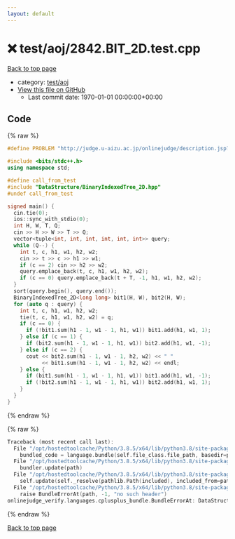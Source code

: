 ```yaml
---
layout: default
---
```


<!-- mathjax config similar to math.stackexchange -->
<script type="text/javascript" async
  src="https://cdnjs.cloudflare.com/ajax/libs/mathjax/2.7.5/MathJax.js?config=TeX-MML-AM_CHTML">
</script>
<script type="text/x-mathjax-config">
  MathJax.Hub.Config({
    TeX: { equationNumbers: { autoNumber: "AMS" }},
    tex2jax: {
      inlineMath: [ ['$','$'] ],
      processEscapes: true
    },
    "HTML-CSS": { matchFontHeight: false },
    displayAlign: "left",
    displayIndent: "2em"
  });
</script>

<script type="text/javascript" src="https://cdnjs.cloudflare.com/ajax/libs/jquery/3.4.1/jquery.min.js"></script>
<script src="https://cdn.jsdelivr.net/npm/jquery-balloon-js@1.1.2/jquery.balloon.min.js" integrity="sha256-ZEYs9VrgAeNuPvs15E39OsyOJaIkXEEt10fzxJ20+2I=" crossorigin="anonymous"></script>
<script type="text/javascript" src="../../../assets/js/copy-button.js"></script>
<link rel="stylesheet" href="../../../assets/css/copy-button.css" />


# :x: test/aoj/2842.BIT_2D.test.cpp

<a href="../../../index.html">Back to top page</a>

* category: <a href="../../../index.html#0d0c91c0cca30af9c1c9faef0cf04aa9">test/aoj</a>
* <a href="{{ site.github.repository_url }}/blob/master/test/aoj/2842.BIT_2D.test.cpp">View this file on GitHub</a>
    - Last commit date: 1970-01-01 00:00:00+00:00




## Code

<a id="unbundled"></a>
{% raw %}
```cpp
#define PROBLEM "http://judge.u-aizu.ac.jp/onlinejudge/description.jsp?id=2842"

#include <bits/stdc++.h>
using namespace std;

#define call_from_test
#include "DataStructure/BinaryIndexedTree_2D.hpp"
#undef call_from_test

signed main() {
  cin.tie(0);
  ios::sync_with_stdio(0);
  int H, W, T, Q;
  cin >> H >> W >> T >> Q;
  vector<tuple<int, int, int, int, int, int>> query;
  while (Q--) {
    int t, c, h1, w1, h2, w2;
    cin >> t >> c >> h1 >> w1;
    if (c == 2) cin >> h2 >> w2;
    query.emplace_back(t, c, h1, w1, h2, w2);
    if (c == 0) query.emplace_back(t + T, -1, h1, w1, h2, w2);
  }
  sort(query.begin(), query.end());
  BinaryIndexedTree_2D<long long> bit1(H, W), bit2(H, W);
  for (auto q : query) {
    int t, c, h1, w1, h2, w2;
    tie(t, c, h1, w1, h2, w2) = q;
    if (c == 0) {
      if (!bit1.sum(h1 - 1, w1 - 1, h1, w1)) bit1.add(h1, w1, 1);
    } else if (c == 1) {
      if (bit2.sum(h1 - 1, w1 - 1, h1, w1)) bit2.add(h1, w1, -1);
    } else if (c == 2) {
      cout << bit2.sum(h1 - 1, w1 - 1, h2, w2) << " "
           << bit1.sum(h1 - 1, w1 - 1, h2, w2) << endl;
    } else {
      if (bit1.sum(h1 - 1, w1 - 1, h1, w1)) bit1.add(h1, w1, -1);
      if (!bit2.sum(h1 - 1, w1 - 1, h1, w1)) bit2.add(h1, w1, 1);
    }
  }
}

```
{% endraw %}

<a id="bundled"></a>
{% raw %}
```cpp
Traceback (most recent call last):
  File "/opt/hostedtoolcache/Python/3.8.5/x64/lib/python3.8/site-packages/onlinejudge_verify/docs.py", line 349, in write_contents
    bundled_code = language.bundle(self.file_class.file_path, basedir=pathlib.Path.cwd())
  File "/opt/hostedtoolcache/Python/3.8.5/x64/lib/python3.8/site-packages/onlinejudge_verify/languages/cplusplus.py", line 185, in bundle
    bundler.update(path)
  File "/opt/hostedtoolcache/Python/3.8.5/x64/lib/python3.8/site-packages/onlinejudge_verify/languages/cplusplus_bundle.py", line 307, in update
    self.update(self._resolve(pathlib.Path(included), included_from=path))
  File "/opt/hostedtoolcache/Python/3.8.5/x64/lib/python3.8/site-packages/onlinejudge_verify/languages/cplusplus_bundle.py", line 187, in _resolve
    raise BundleErrorAt(path, -1, "no such header")
onlinejudge_verify.languages.cplusplus_bundle.BundleErrorAt: DataStructure/BinaryIndexedTree_2D.hpp: line -1: no such header

```
{% endraw %}

<a href="../../../index.html">Back to top page</a>

